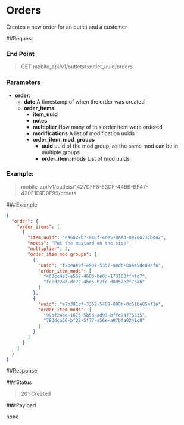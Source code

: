 # Orders
Creates a new order for an outlet and a customer

##Request
### End Point
  > GET mobile_api/v1/outlets/:outlet_uuid/orders

### Parameters

- **order:**
  - **date** A timestamp of when the order was created
  - **order_items**
    - **item_uuid**
    - **notes**
    - **multiplier** How many of this order item were ordered
    - **modifications** A list of modification uuids
    - **order_item_mod_groups**
      - **uuid** uuid of the mod group, as the same mod can be in multiple groups
      - **order_item_mods** List of mod uuids

### Example:
  > mobile_api/v1/outlets/1427DFF5-53CF-44BB-BF47-420F1D1D0F99/orders
  
###Example
```json
{
  "order": {
    "order_items": [
      {
        "item_uuid": "ea6822b7-848f-4de5-8ae8-8926073cbd42",
        "notes": "Put the mustard on the side",
        "multiplier": 2,
        "order_item_mod_groups": [
          {
            "uuid": "f7beae9f-4907-5357-aedb-0a445d409af6",
            "order_item_mods": [
              "463cc4e3-e557-4603-be0d-173100ff4fd7",
              "fced228f-dc72-4be5-b2fe-d0d52e2f7ba6"
            ]
          },
          {
            "uuid": "a2b381cf-3352-5409-880b-0c51be85af1a",
            "order_item_mods": [
              "99bf24be-1675-5b5d-ad93-bffc94776535",
              "793dca56-bf22-5f77-a56e-a97bfa0241c8"
            ]
          }
        ]
      }      
    ]
  }
}
```

##Response

###Status
  > 201 Created

###Payload

none


